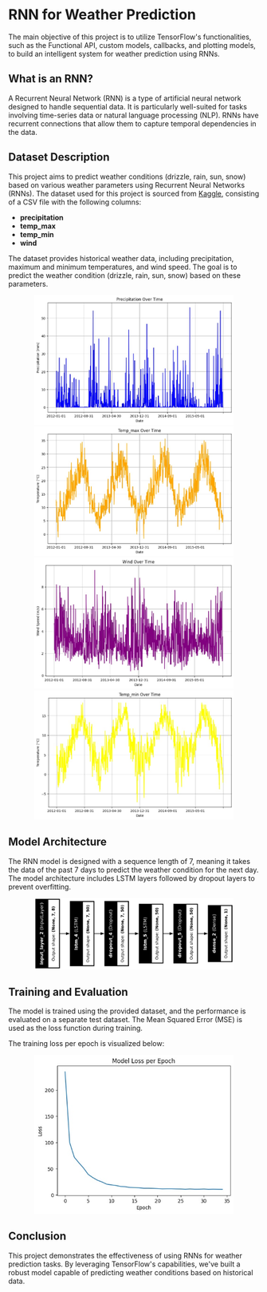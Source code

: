# RNN for Weather Prediction
The main objective of this project is to utilize TensorFlow's functionalities, such as the Functional API, custom models, callbacks, and plotting models, to build an intelligent system for weather prediction using RNNs.

## What is an RNN?

A Recurrent Neural Network (RNN) is a type of artificial neural network designed to handle sequential data. It is particularly well-suited for tasks involving time-series data or natural language processing (NLP). RNNs have recurrent connections that allow them to capture temporal dependencies in the data.

## Dataset Description
This project aims to predict weather conditions (drizzle, rain, sun, snow) based on various weather parameters using Recurrent Neural Networks (RNNs). The dataset used for this project is sourced from [Kaggle](https://www.kaggle.com/datasets/ananthr1/weather-prediction), consisting of a CSV file with the following columns:

- **precipitation**
- **temp_max**
- **temp_min**
- **wind**

The dataset provides historical weather data, including precipitation, maximum and minimum temperatures, and wind speed. The goal is to predict the weather condition (drizzle, rain, sun, snow) based on these parameters.

<div align="center">
  <img src="images/1.jpg" alt="Dataset" width="400">
</div>
<div align="center">
  <img src="images/2.jpg" alt="Dataset" width="400">
</div>
<div align="center">
  <img src="images/3.jpg" alt="Dataset" width="400">
</div>
<div align="center">
  <img src="images/4.jpg" alt="Dataset" width="400">
</div>

## Model Architecture

The RNN model is designed with a sequence length of 7, meaning it takes the data of the past 7 days to predict the weather condition for the next day. The model architecture includes LSTM layers followed by dropout layers to prevent overfitting.

<div align="center">
  <img src="images/model.jpg" alt="Model" width="400">
</div>


## Training and Evaluation

The model is trained using the provided dataset, and the performance is evaluated on a separate test dataset. The Mean Squared Error (MSE) is used as the loss function during training. 

The training loss per epoch is visualized below:

<div align="center">
  <img src="images/loss.jpg" alt="Loss" width="400">
</div>

## Conclusion

This project demonstrates the effectiveness of using RNNs for weather prediction tasks. By leveraging TensorFlow's capabilities, we've built a robust model capable of predicting weather conditions based on historical data.
